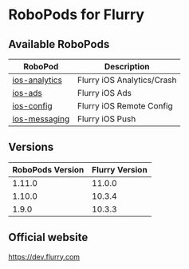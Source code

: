 # RoboPods for Flurry

## Available RoboPods

| RoboPod                                  | Description                           |
|------------------------------------------|---------------------------------------|
| [ios-analytics](ios-analytics/)          | Flurry iOS Analytics/Crash            |
| [ios-ads](ios-ads/)                      | Flurry iOS Ads                        |
| [ios-config](ios-config/)                | Flurry iOS Remote Config              |
| [ios-messaging](ios-messaging/)          | Flurry iOS Push                       |

## Versions

| RoboPods Version  | Flurry Version      |
|-------------------|---------------------|
| 1.11.0            | 11.0.0              |
| 1.10.0            | 10.3.4              |
| 1.9.0             | 10.3.3              |

## Official website

https://dev.flurry.com

